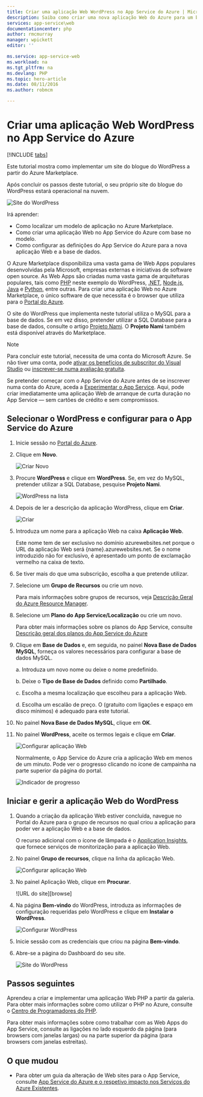 ```yaml
---
title: Criar uma aplicação Web WordPress no App Service do Azure | Microsoft Docs
description: Saiba como criar uma nova aplicação Web do Azure para um blogue do WordPress através do Portal do Azure.
services: app-service\web
documentationcenter: php
author: rmcmurray
manager: wpickett
editor: ''

ms.service: app-service-web
ms.workload: na
ms.tgt_pltfrm: na
ms.devlang: PHP
ms.topic: hero-article
ms.date: 08/11/2016
ms.author: robmcm

---
```

# Criar uma aplicação Web WordPress no App Service do Azure
[!INCLUDE [tabs](../../includes/app-service-web-get-started-nav-tabs.md)]

Este tutorial mostra como implementar um site do blogue do WordPress a partir do Azure Marketplace.

Após concluir os passos deste tutorial, o seu próprio site do blogue do WordPress estará operacional na nuvem.

![Site do WordPress](./media/web-sites-php-web-site-gallery/wpdashboard.png)

Irá aprender:

* Como localizar um modelo de aplicação no Azure Marketplace.
* Como criar uma aplicação Web no App Service do Azure com base no modelo.
* Como configurar as definições do App Service do Azure para a nova aplicação Web e a base de dados.

O Azure Marketplace disponibiliza uma vasta gama de Web Apps populares desenvolvidas pela Microsoft, empresas externas e iniciativas de software open source. As Web Apps são criadas numa vasta gama de arquiteturas populares, tais como [PHP](/develop/nodejs/) neste exemplo do WordPress, [.NET](/develop/net/), [Node.js](/develop/nodejs/), [Java](/develop/java/) e [Python](/develop/python/), entre outras. Para criar uma aplicação Web no Azure Marketplace, o único software de que necessita é o browser que utiliza para o [Portal do Azure](https://portal.azure.com/). 

O site do WordPress que implementa neste tutorial utiliza o MySQL para a base de dados. Se em vez disso, pretender utilizar a SQL Database para a base de dados, consulte o artigo [Projeto Nami](http://projectnami.org/). O **Projeto Nami** também está disponível através do Marketplace.

> [!NOTE]
> Para concluir este tutorial, necessita de uma conta do Microsoft Azure. Se não tiver uma conta, pode [ativar os benefícios de subscritor do Visual Studio](/pricing/member-offers/msdn-benefits-details/?WT.mc_id=A261C142F) ou [inscrever-se numa avaliação gratuita](/en-us/pricing/free-trial/?WT.mc_id=A261C142F).
> 
> Se pretender começar com o App Service do Azure antes de se inscrever numa conta do Azure, aceda a [Experimentar o App Service](http://go.microsoft.com/fwlink/?LinkId=523751). Aqui, pode criar imediatamente uma aplicação Web de arranque de curta duração no App Service — sem cartões de crédito e sem compromissos.
> 
> 

## Selecionar o WordPress e configurar para o App Service do Azure
1. Inicie sessão no [Portal do Azure](https://portal.azure.com/).
2. Clique em **Novo**.
   
    ![Criar Novo][5]
3. Procure **WordPress** e clique em **WordPress**. Se, em vez do MySQL, pretender utilizar a SQL Database, pesquise **Projeto Nami**.
   
    ![WordPress na lista][7]
4. Depois de ler a descrição da aplicação WordPress, clique em **Criar**.
   
    ![Criar](./media/web-sites-php-web-site-gallery/create.png)
5. Introduza um nome para a aplicação Web na caixa **Aplicação Web**.
   
    Este nome tem de ser exclusivo no domínio azurewebsites.net porque o URL da aplicação Web será {name}.azurewebsites.net. Se o nome introduzido não for exclusivo, é apresentado um ponto de exclamação vermelho na caixa de texto.
6. Se tiver mais do que uma subscrição, escolha a que pretende utilizar. 
7. Selecione um **Grupo de Recursos** ou crie um novo.
   
    Para mais informações sobre grupos de recursos, veja [Descrição Geral do Azure Resource Manager](../resource-group-overview.md).
8. Selecione um **Plano do App Service/Localização** ou crie um novo.
   
    Para obter mais informações sobre os planos do App Service, consulte [Descrição geral dos planos do App Service do Azure](../app-service/azure-web-sites-web-hosting-plans-in-depth-overview.md) 
9. Clique em **Base de Dados** e, em seguida, no painel **Nova Base de Dados MySQL**, forneça os valores necessários para configurar a base de dados MySQL.
   
    a. Introduza um novo nome ou deixe o nome predefinido.
   
    b. Deixe o **Tipo de Base de Dados** definido como **Partilhado**.
   
    c. Escolha a mesma localização que escolheu para a aplicação Web.
   
    d. Escolha um escalão de preço. O (gratuito com ligações e espaço em disco mínimos) é adequado para este tutorial.
10. No painel **Nova Base de Dados MySQL**, clique em **OK**. 
11. No painel **WordPress**, aceite os termos legais e clique em **Criar**. 
    
     ![Configurar aplicação Web](./media/web-sites-php-web-site-gallery/configure.png)
    
     Normalmente, o App Service do Azure cria a aplicação Web em menos de um minuto. Pode ver o progresso clicando no ícone de campainha na parte superior da página do portal.
    
     ![Indicador de progresso](./media/web-sites-php-web-site-gallery/progress.png)

## Iniciar e gerir a aplicação Web do WordPress
1. Quando a criação da aplicação Web estiver concluída, navegue no Portal do Azure para o grupo de recursos no qual criou a aplicação para poder ver a aplicação Web e a base de dados.
   
    O recurso adicional com o ícone de lâmpada é o [Application Insights](/services/application-insights/), que fornece serviços de monitorização para a aplicação Web.
2. No painel **Grupo de recursos**, clique na linha da aplicação Web.
   
    ![Configurar aplicação Web](./media/web-sites-php-web-site-gallery/resourcegroup.png)
3. No painel Aplicação Web, clique em **Procurar**.
   
    ![URL do site][browse]
4. Na página **Bem-vindo** do WordPress, introduza as informações de configuração requeridas pelo WordPress e clique em **Instalar o WordPress**.
   
    ![Configurar WordPress](./media/web-sites-php-web-site-gallery/wpconfigure.png)
5. Inicie sessão com as credenciais que criou na página **Bem-vindo**.  
6. Abre-se a página do Dashboard do seu site.    
   
    ![Site do WordPress](./media/web-sites-php-web-site-gallery/wpdashboard.png)

## Passos seguintes
Aprendeu a criar e implementar uma aplicação Web PHP a partir da galeria. Para obter mais informações sobre como utilizar o PHP no Azure, consulte o [Centro de Programadores do PHP](/develop/php/).

Para obter mais informações sobre como trabalhar com as Web Apps do App Service, consulte as ligações no lado esquerdo da página (para browsers com janelas largas) ou na parte superior da página (para browsers com janelas estreitas). 

## O que mudou
* Para obter um guia da alteração de Web sites para o App Service, consulte [App Service do Azure e o respetivo impacto nos Serviços do Azure Existentes](http://go.microsoft.com/fwlink/?LinkId=529714).

[5]: ./media/web-sites-php-web-site-gallery/startmarketplace.png
[7]: ./media/web-sites-php-web-site-gallery/search-web-app.png
[procurar]: ./media/web-sites-php-web-site-gallery/browse-web.png



<!--HONumber=Sep16_HO3-->


